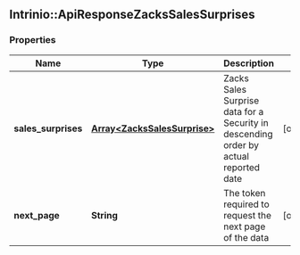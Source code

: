 ## Intrinio::ApiResponseZacksSalesSurprises

### Properties
Name | Type | Description | Notes
------------ | ------------- | ------------- | -------------
**sales_surprises** | [**Array&lt;ZacksSalesSurprise&gt;**](ZacksSalesSurprise.md) | Zacks Sales Surprise data for a Security in descending order by actual reported date | [optional] 
**next_page** | **String** | The token required to request the next page of the data | [optional] 


